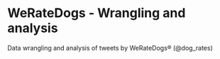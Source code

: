 # WeRateDogs - Wrangling and analysis
Data wrangling and analysis of tweets by WeRateDogs® (@dog_rates)
